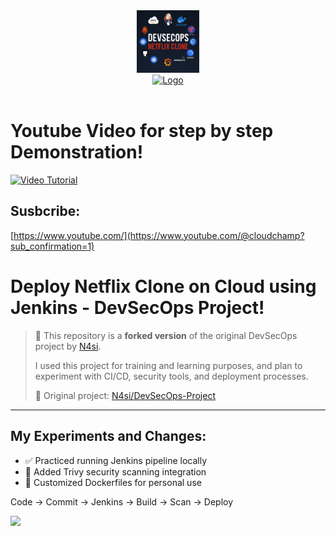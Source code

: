 <div align="center">
  <img src="./public/assets/DevSecOps.png" alt="Logo" width="100" height="100">

  <br>
  <a href="http://netflix-clone-with-tmdb-using-react-mui.vercel.app/">
    <img src="./public/assets/netflix-logo.png" alt="Logo" width="100" height="32">
  </a>
</div>

<br />

# **Youtube Video for step by step Demonstration!**
[![Video Tutorial](https://img.youtube.com/vi/g8X5AoqCJHc/0.jpg)](https://youtu.be/g8X5AoqCJHc)


## Susbcribe:
[https://www.youtube.com/](https://www.youtube.com/@cloudchamp?sub_confirmation=1)

# Deploy Netflix Clone on Cloud using Jenkins - DevSecOps Project!

> 🧠 This repository is a **forked version** of the original DevSecOps project by [N4si](https://github.com/N4si).
> 
> I used this project for training and learning purposes, and plan to experiment with CI/CD, security tools, and deployment processes.
>
> 🔗 Original project: [N4si/DevSecOps-Project](https://github.com/N4si/DevSecOps-Project)

---

## My Experiments and Changes:

- ✅ Practiced running Jenkins pipeline locally
- 🔐 Added Trivy security scanning integration
- 🐳 Customized Dockerfiles for personal use

Code → Commit → Jenkins → Build → Scan → Deploy

[![](https://img.shields.io/badge/Docker-Build-blue?logo=docker)](https://www.docker.com)
